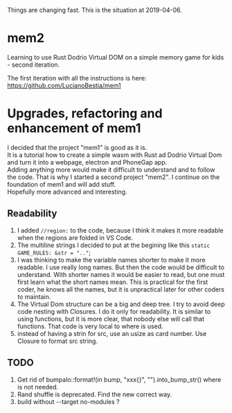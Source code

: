 Things are changing fast. This is the situation at 2019-04-06.
# mem2

Learning to use Rust Dodrio Virtual DOM on a simple memory game for kids - second iteration. 
 
The first iteration with all the instructions is here:  
https://github.com/LucianoBestia/mem1  

# Upgrades, refactoring and enhancement of mem1
I decided that the project "mem1" is good as it is.   
It is a tutorial how to create a simple wasm with Rust ad Dodrio Virtual Dom and turn it into a webpage, electron and PhoneGap app.   
Adding anything more would make it difficult to understand and to follow the code. 
That is why I started a second project "mem2". I continue on the foundation of mem1 and will add stuff.  
Hopefully more advanced and interesting.

## Readability
1. I added `//region:` to the code, because I think it makes it more readable when the regions are folded in VS Code.  
2. The multiline strings I decided to put at the begining like this `static GAME_RULES: &str = ".."`;  
3. I was thinking to make the variable names shorter to make it more readable. I use really long names. But then the code would be difficult to understand. With shorter names it would be easier to read, but one must first learn what the short names mean. This is practical for the first coder, he knows all the names, but it is unpractical later for other coders to maintain.  
4. The Virtual Dom structure can be a big and deep tree. I try to avoid deep code nesting with Closures. I do it only for readability. It is similar to using functions, but it is more clear, that nobody else will call that functions. That code is very local to where is used.  
5. instead of having a strin for src, use an usize as card number. Use Closure to format src string.  

## TODO
1. Get rid of bumpalo::format!(in bump, "xxx{}", "").into_bump_str() where is not needed.
2. Rand shuffle is deprecated. Find the new correct way.
3. build without --target no-modules ?


